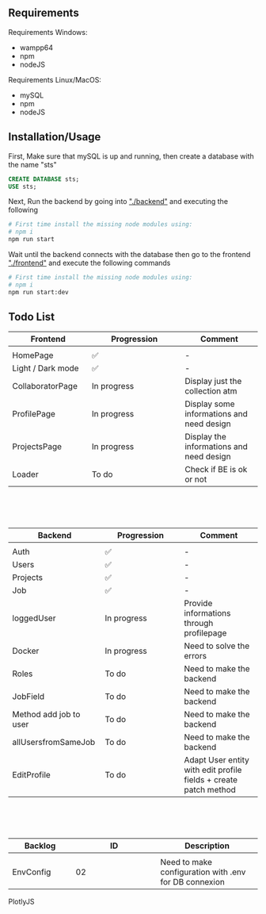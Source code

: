 ## Requirements

Requirements Windows:
- wampp64
- npm
- nodeJS

Requirements Linux/MacOS:
- mySQL
- npm
- nodeJS

## Installation/Usage

First, Make sure that mySQL is up and running, then create a database with the name "sts"

```SQL
CREATE DATABASE sts;
USE sts;
```

Next, Run the backend by going into ["./backend"](./backend) and executing the following

```sh
# First time install the missing node modules using:
# npm i
npm run start
```

Wait until the backend connects with the database then go to the frontend ["./frontend"](./frontend)
and execute the following commands

```sh
# First time install the missing node modules using:
# npm i
npm run start:dev
```

## Todo List

Frontend       | Progression | Comment
-------------  | ----------- | ------------------------------------------------------------
<img width=200/>|<img width=500/>
HomePage       | ✅          | -
Light / Dark mode   | ✅       | -
CollaboratorPage | In progress | Display just the collection atm 
ProfilePage    | In progress | Display some informations and need design 
ProjectsPage   | In progress | Display the informations and need design
Loader    | To do | Check if BE is ok or not

<br><br><br>

Backend        | Progression | Comment
-------------  | ----------- | ------------------------------------------------------------
<img width=200/>|<img width=500/>
Auth           | ✅          | -
Users          | ✅ | - 
Projects       | ✅ | -
Job            | ✅       | - 
loggedUser           | In progress          | Provide informations through profilepage
Docker         | In progress | Need to solve the errors 
Roles          | To do       | Need to make the backend 
JobField       | To do       | Need to make the backend
Method add job to user       | To do       | Need to make the backend
allUsersfromSameJob       | To do       | Need to make the backend
EditProfile       | To do       | Adapt User entity with edit profile fields + create patch method

<br><br><br>

Backlog       | ID | Description
-------------  | ----------- | ------------------------------------------------------------
<img width=200/>|<img width=500/>
EnvConfig       | 02          | Need to make configuration with .env for DB connexion  

PlotlyJS


